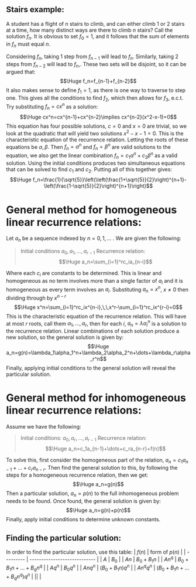 ## Stairs example:

A student has a flight of $n$ stairs to climb, and can either climb $1$ or $2$ stairs at a time, how many distinct ways are there to climb $n$ stairs? Call the solution $f_n$. It is obvious to set $f_0=1$, and it follows that the sum of elements in $f_n$ must equal $n$.

Considering $f_n$, taking $1$ step from $f_{n-1}$ will lead to $f_n$. Similarly, taking $2$ steps from $f_{n-2}$ will lead to $f_n$,. These two sets will be disjoint, so it can be argued that:$$\Huge f_n=f_{n-1}+f_{n-2}$$
It also makes sense to define $f_1=1$, as there is one way to traverse to step one. This gives all the conditions to find $f_2$, which then allows for $f_3$, e.c.t. Try substituting $f_n=cx^n$ as a solution:$$\Huge cx^n=cx^{n-1}+cx^{n-2}\implies cx^{n-2}(x^2-x-1)=0$$
This equation has four possible solutions, $c=0$ and $x=0$ are trivial, so we look at the quadratic that will yield two solutions $x^2-x-1=0$. This is the characteristic equation of the recurrence relation. Letting the roots of these equations be $\alpha,\beta$. Then $f_n=\alpha^n$ and $f_n=\beta^n$ are valid solutions to the equation, we also get the linear combination $f_n=c_1\alpha^n+c_2\beta^n$ as a valid solution. Using the initial conditions produces two simultaneous equations that can be solved to find $c_1$ and $c_2$. Putting all of this together gives:$$\Huge f_n=\frac{1}{\sqrt{5}}\left(\left(\frac{1+\sqrt{5}}{2}\right)^{n+1}-\left(\frac{1-\sqrt{5}}{2}\right)^{n+1}\right)$$

# General method for homogeneous linear recurrence relations:

Let $a_n$ be a sequence indexed by $n=0,1,\dots$ . We are given the following:
> Initial conditions $a_0,a_1,\dots,a_{r-1}$
> Recurrence relation:$$\Huge a_n=\sum_{i=1}^rc_ia_{n-i}$$

Where each $c_i$ are constants to be determined. This is linear and homogeneous as no term involves more than a single factor of $a_i$ and it is homogeneous as every term involves an $a_i$. Substituting $a_n=x^n$, $x\neq0$ then dividing through by $x^{n-r}$$$\Huge x^n=\sum_{i=1}^rc_ix^{n-i},\,\,x^r-\sum_{i=1}^rc_ix^{r-i}=0$$
This is the characteristic equation of the recurrence relation. This will have at most $r$ roots, call them $\alpha_1,\dots,\alpha_r$, then for each $i$, $a_n=\lambda\alpha_i^n$ is a solution to the recurrence relation. Linear combinations of each solution produce a new solution, so the general solution is given by:$$\Huge a_n=g(n)=\lambda_1\alpha_1^n+\lambda_2\alpha_2^n+\dots+\lambda_r\alpha_r^n$$
Finally, applying initial conditions to the general solution will reveal the particular solution.

# General method for inhomogeneous linear recurrence relations:

Assume we have the following:
> Initial conditions: $a_0,a_r,\dots,a_{r-1}$
> Recurrence relation: $$\Huge a_n=c_1a_{n-1}+\dots+c_ra_{n-r}+f(n)$$

To solve this, first consider the homogeneous part of the relation, $a_n=c_1a_{n-1}+\dots+c_ra_{n-r}$. Then find the general solution to this, by following the steps for a homogeneous recurrence relation, then we get:$$\Huge a_n=g(n)$$
Then a particular solution, $a_n=p(n)$ to the full inhomogeneous problem needs to be found. Once found, the general solution is given by:$$\Huge a_n=g(n)+p(n)$$
Finally, apply initial conditions to determine unknown constants.

## Finding the particular solution:

In order to find the particular solution, use this table:
| $f(n)$    | form of $p(n)$               |
| --------- | ---------------------------- |
| $A$       | $B_0$                        |
| $An$      | $B_0+B_1n$                   |
| $An^q$    | $B_0+B_1n+\dots+B_qn^q$      |
| $Aq^n$    | $B_0q^n$                     |
| $Anq^n$   | $(B_0+B_1n)q^n$              |
| $An^qq^n$ | $(B_0+B_1n+\dots+B_qn^q)q^n$ |
||                              |
